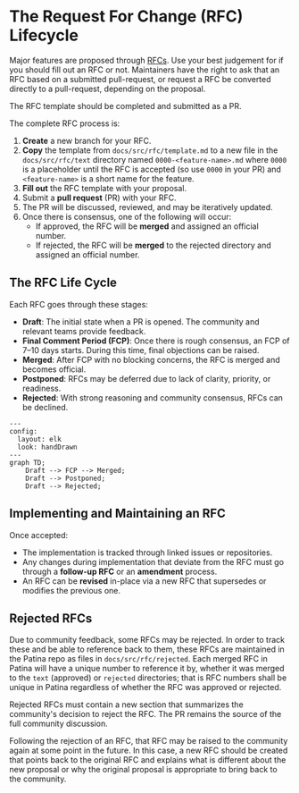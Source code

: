 # The Request For Change (RFC) Lifecycle

Major features are proposed through [RFCs](rfc/template.md). Use your best judgement for if you should fill out an RFC
or not. Maintainers have the right to ask that an RFC based on a submitted pull-request, or request a RFC be converted
directly to a pull-request, depending on the proposal.

The RFC template should be completed and submitted as a PR.

The complete RFC process is:

1. **Create** a new branch for your RFC.
2. **Copy** the template from `docs/src/rfc/template.md` to a new file in the `docs/src/rfc/text` directory named
   `0000-<feature-name>.md` where `0000` is a placeholder until the RFC is accepted (so use `0000` in your PR) and
   `<feature-name>` is a short name for the feature.
3. **Fill out** the RFC template with your proposal.
4. Submit a **pull request** (PR) with your RFC.
5. The PR will be discussed, reviewed, and may be iteratively updated.
6. Once there is consensus, one of the following will occur:
   - If approved, the RFC will be **merged** and assigned an official number.
   - If rejected, the RFC will be **merged** to the rejected directory and assigned an official number.

## The RFC Life Cycle

Each RFC goes through these stages:

- **Draft**: The initial state when a PR is opened. The community and relevant teams provide feedback.
- **Final Comment Period (FCP)**: Once there is rough consensus, an FCP of 7–10 days starts. During this time, final
  objections can be raised.
- **Merged**: After FCP with no blocking concerns, the RFC is merged and becomes official.
- **Postponed**: RFCs may be deferred due to lack of clarity, priority, or readiness.
- **Rejected**: With strong reasoning and community consensus, RFCs can be declined.

```mermaid
---
config:
  layout: elk
  look: handDrawn
---
graph TD;
    Draft --> FCP --> Merged;
    Draft --> Postponed;
    Draft --> Rejected;
```

## Implementing and Maintaining an RFC

Once accepted:

- The implementation is tracked through linked issues or repositories.
- Any changes during implementation that deviate from the RFC must go through a **follow-up RFC** or an **amendment**
  process.
- An RFC can be **revised** in-place via a new RFC that supersedes or modifies the previous one.

## Rejected RFCs

Due to community feedback, some RFCs may be rejected. In order to track these and be able to reference back to them,
these RFCs are maintained in the Patina repo as files in `docs/src/rfc/rejected`. Each merged RFC in Patina will have
a unique number to reference it by, whether it was merged to the `text` (approved) or `rejected` directories; that is
RFC numbers shall be unique in Patina regardless of whether the RFC was approved or rejected.

Rejected RFCs must contain a new section that summarizes the community's decision to reject the RFC. The PR remains
the source of the full community discussion.

Following the rejection of an RFC, that RFC may be raised to the community again at some point in the future. In this
case, a new RFC should be created that points back to the original RFC and explains what is different about the new
proposal or why the original proposal is appropriate to bring back to the community.
